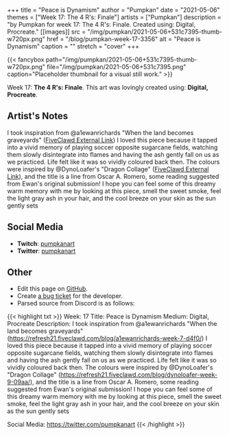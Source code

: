+++
title =       "Peace is Dynamism"
author =      "Pumpkan"
date =        "2021-05-06"
themes =      ["Week 17: The 4 R's: Finale"]
artists =     ["Pumpkan"]
description = "by Pumpkan for week 17: The 4 R's: Finale. Created using: Digital, Procreate."
[[images]]
      src = "/img/pumpkan/2021-05-06+531c7395-thumb-w720px.png"
      href = "/blog/pumpkan-week-17-3356"
      alt = "Peace is Dynamism"
      caption = ""
      stretch = "cover"
+++

{{< fancybox path="/img/pumpkan/2021-05-06+531c7395-thumb-w720px.png" file="/img/pumpkan/2021-05-06+531c7395.png" caption="Placeholder thumbnail for a visual still work." >}}


Week 17: **The 4 R's: Finale**. This art was lovingly created using: **Digital, Procreate**.

## Artist's Notes

I took inspiration from @a1ewanrichards "When the land becomes graveyards" \([FiveClawd External Link](https://refresh21.fiveclawd.com/blog/a1ewanrichards-week-7-d4f0/)) I loved this piece because it tapped into a vivid memory of playing soccer opposite sugarcane fields, watching them slowly disintegrate into flames and having the ash gently fall on us as we practiced. Life felt like it was so vividly coloured back then. The colours were inspired by @DynoLoafer's "Dragon Collage" ([FiveClawd External Link](https://refresh21.fiveclawd.com/blog/dynoloafer-week-9-09aa/)\), and the title is a line from Oscar A. Romero, some reading suggested from Ewan's original submission! 
I hope you can feel some of this dreamy warm memory with me by looking at this piece, smell the sweet smoke, feel the light gray ash in your hair, and the cool breeze on your skin as the sun gently sets

## Social Media

- **Twitch**: <a href='https://twitch.tv/pumpkanart' target='_blank'>pumpkanart</a>
- **Twitter**: <a href='https://twitter.com/pumpkanart' target='_blank'>pumpkanart</a>

## Other

- Edit this page on [GitHub](https://github.com/teaminkling/web-refresh/edit/main/content/blog/pumpkan-week-17-3356.md).
- Create [a bug ticket](https://github.com/teaminkling/web-refresh/issues/new?assignees=&labels=bug&template=problem-report.md&title=) for the developer.
- Parsed source from Discord is as follows:

{{< highlight txt >}}
Week: 17
Title: Peace is Dynamism
Medium: Digital, Procreate
Description: I took inspiration from @a1ewanrichards "When the land becomes graveyards" (https://refresh21.fiveclawd.com/blog/a1ewanrichards-week-7-d4f0/) I loved this piece because it tapped into a vivid memory of playing soccer opposite sugarcane fields, watching them slowly disintegrate into flames and having the ash gently fall on us as we practiced. Life felt like it was so vividly coloured back then. The colours were inspired by @DynoLoafer's "Dragon Collage" (https://refresh21.fiveclawd.com/blog/dynoloafer-week-9-09aa/), and the title is a line from Oscar A. Romero, some reading suggested from Ewan's original submission! 
I hope you can feel some of this dreamy warm memory with me by looking at this piece, smell the sweet smoke, feel the light gray ash in your hair, and the cool breeze on your skin as the sun gently sets 

Social Media: https://twitter.com/pumpkanart
{{< /highlight >}}
